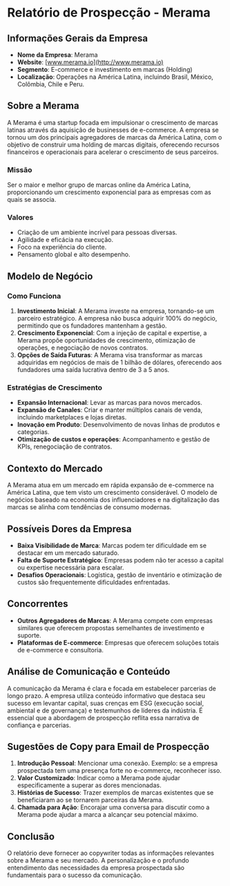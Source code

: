 # Relatório de Prospecção - Merama

## Informações Gerais da Empresa
- **Nome da Empresa**: Merama
- **Website**: [www.merama.io](http://www.merama.io)
- **Segmento**: E-commerce e investimento em marcas (Holding)
- **Localização**: Operações na América Latina, incluindo Brasil, México, Colômbia, Chile e Peru.

## Sobre a Merama
A Merama é uma startup focada em impulsionar o crescimento de marcas latinas através da aquisição de businesses de e-commerce. A empresa se tornou um dos principais agregadores de marcas da América Latina, com o objetivo de construir uma holding de marcas digitais, oferecendo recursos financeiros e operacionais para acelerar o crescimento de seus parceiros.

### Missão
Ser o maior e melhor grupo de marcas online da América Latina, proporcionando um crescimento exponencial para as empresas com as quais se associa.

### Valores
- Criação de um ambiente incrível para pessoas diversas.
- Agilidade e eficácia na execução.
- Foco na experiência do cliente.
- Pensamento global e alto desempenho.

## Modelo de Negócio
### Como Funciona
1. **Investimento Inicial**: A Merama investe na empresa, tornando-se um parceiro estratégico. A empresa não busca adquirir 100% do negócio, permitindo que os fundadores mantenham a gestão.
2. **Crescimento Exponencial**: Com a injeção de capital e expertise, a Merama propõe oportunidades de crescimento, otimização de operações, e negociação de novos contratos.
3. **Opções de Saída Futuras**: A Merama visa transformar as marcas adquiridas em negócios de mais de 1 bilhão de dólares, oferecendo aos fundadores uma saída lucrativa dentro de 3 a 5 anos.

### Estratégias de Crescimento
- **Expansão Internacional**: Levar as marcas para novos mercados.
- **Expansão de Canales**: Criar e manter múltiplos canais de venda, incluindo marketplaces e lojas diretas.
- **Inovação em Produto**: Desenvolvimento de novas linhas de produtos e categorias.
- **Otimização de custos e operações**: Acompanhamento e gestão de KPIs, renegociação de contratos.

## Contexto do Mercado
A Merama atua em um mercado em rápida expansão de e-commerce na América Latina, que tem visto um crescimento considerável. O modelo de negócios baseado na economia dos influenciadores e na digitalização das marcas se alinha com tendências de consumo modernas.

## Possíveis Dores da Empresa
- **Baixa Visibilidade de Marca**: Marcas podem ter dificuldade em se destacar em um mercado saturado.
- **Falta de Suporte Estratégico**: Empresas podem não ter acesso a capital ou expertise necessária para escalar.
- **Desafios Operacionais**: Logística, gestão de inventário e otimização de custos são frequentemente dificuldades enfrentadas.

## Concorrentes
- **Outros Agregadores de Marcas**: A Merama compete com empresas similares que oferecem propostas semelhantes de investimento e suporte.
- **Plataformas de E-commerce**: Empresas que oferecem soluções totais de e-commerce e consultoria.

## Análise de Comunicação e Conteúdo
A comunicação da Merama é clara e focada em estabelecer parcerias de longo prazo. A empresa utiliza conteúdo informativo que destaca seu sucesso em levantar capital, suas crenças em ESG (execução social, ambiental e de governança) e testemunhos de líderes da indústria. É essencial que a abordagem de prospecção reflita essa narrativa de confiança e parcerias.

## Sugestões de Copy para Email de Prospecção
1. **Introdução Pessoal**: Mencionar uma conexão. Exemplo: se a empresa prospectada tem uma presença forte no e-commerce, reconhecer isso.
2. **Valor Customizado**: Indicar como a Merama pode ajudar especificamente a superar as dores mencionadas.
3. **Histórias de Sucesso**: Trazer exemplos de marcas existentes que se beneficiaram ao se tornarem parceiras da Merama.
4. **Chamada para Ação**: Encorajar uma conversa para discutir como a Merama pode ajudar a marca a alcançar seu potencial máximo.

## Conclusão
O relatório deve fornecer ao copywriter todas as informações relevantes sobre a Merama e seu mercado. A personalização e o profundo entendimento das necessidades da empresa prospectada são fundamentais para o sucesso da comunicação.